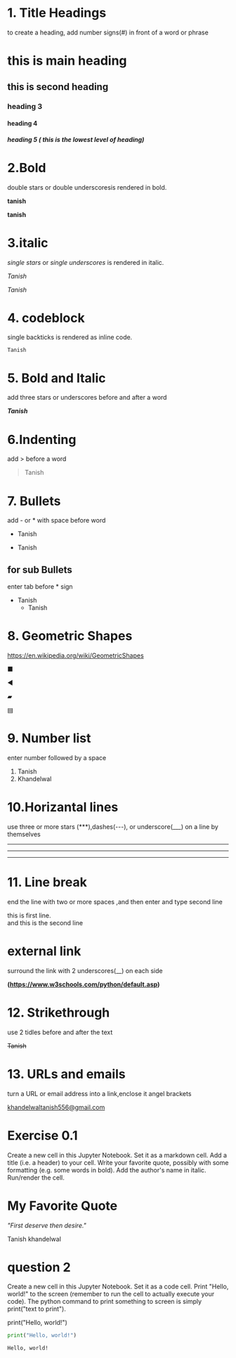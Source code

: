 # 1. Title Headings
 to create a heading, add number signs(#) in front of a word or phrase

# this is main heading

## this is second heading

### heading 3

#### heading 4

##### heading 5 ( this is the lowest level of heading)





# 2.Bold
double stars or double underscoresis rendered in bold.

**tanish**

__tanish__



# 3.italic
*single stars* or _single underscores_ is rendered in italic.

*Tanish*

_Tanish_

# 4. codeblock
single backticks is rendered as inline code.

`Tanish`

# 5. Bold and Italic
add three stars or underscores before and after a word 

***Tanish***

# 6.Indenting
add > before a word
> Tanish

# 7. Bullets
  add - or * with space before word 
  - Tanish
  * Tanish
  
  ## for sub Bullets
  
  enter tab before * sign
  - Tanish
      * Tanish

# 8. Geometric Shapes
https://en.wikipedia.org/wiki/GeometricShapes

&#9632;

&#x25C0;

&#9648;

&#9636;

# 9. Number list
enter number followed by a space
1. Tanish
2. Khandelwal

# 10.Horizantal lines
use three or more stars (***),dashes(---), or  underscore(___) on a line by themselves
***
___
---

# 11. Line break
end the line with two or more spaces ,and then enter and type second line

this is first line.  
and this is the second line

# external link 
surround the link with 2 underscores(__) on each side


__(https://www.w3schools.com/python/default.asp)__

# 12. Strikethrough
use 2 tidles before and after the text


~~Tanish~~

# 13. URLs and emails
turn a URL or email address into a link,enclose it angel brackets


<khandelwaltanish556@gmail.com>

# Exercise 0.1

Create a new cell in this Jupyter Notebook.
Set it as a markdown cell.
Add a title (i.e. a header) to your cell.
Write your favorite quote, possibly with some formatting (e.g. some words in bold).
Add the author's name in italic.
Run/render the cell.

# My Favorite Quote

*"First deserve then desire."*

Tanish khandelwal



# question 2
Create a new cell in this Jupyter Notebook.
Set it as a code cell.
Print "Hello, world!" to the screen (remember to run the cell to actually execute your code). The python command to print something to screen is simply print("text to print").

print("Hello, world!")


```python
print("Hello, world!")
```

    Hello, world!
    
